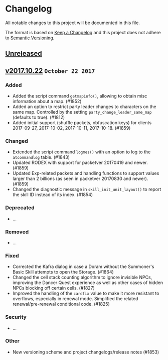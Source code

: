 # Changelog
All notable changes to this project will be documented in this file.

The format is based on [Keep a Changelog](http://keepachangelog.com/en/1.0.0/)
and this project does not adhere to [Semantic Versioning](http://semver.org/spec/v2.0.0.html).

## [Unreleased]
<!--
If you are reading this in a text editor, simply ignore this section
-->

## [v2017.10.22] `October 22 2017`
### Added
- Added the script command `getmapinfo()`, allowing to obtain misc information about a map. (#1852)
- Added an option to restrict party leader changes to characters on the same map. Controlled by the setting `party_change_leader_same_map` (defaults to true). (#1812)
- Added initial support (shuffle packets, obfuscation keys) for clients 2017-09-27, 2017-10-02, 2017-10-11, 2017-10-18. (#1859)

### Changed
- Extended the script command `logmes()` with an option to log to the `atcommandlog` table. (#1843)
- Updated RODEX with support for packetver 20170419 and newer. (#1859)
- Updated Exp-related packets and handling functions to support values larger than 2 billions (as seen in packetver 20170830 and newer). (#1859)
- Changed the diagnostic message in `skill_init_unit_layout()` to report the skill ID instead of its index. (#1854)

### Deprecated
- ...

### Removed
- ...

### Fixed
- Corrected the Kafra dialog in case a Doram without the Summoner's Basic Skill attempts to open the Storage. (#1864)
- Changed the cell stack counting algorithm to ignore invisible NPCs, improving the Dancer Quest experience as well as other cases of hidden NPCs blocking off certain cells. (#1827)
- Improved the handling of the `cardfix` value to make it more resistant to overflows, especially in renewal mode. Simplified the related renewal/pre-renewal conditional code. (#1825)

### Security
- ...

### Other
- New versioning scheme and project changelogs/release notes (#1853)

[Unreleased]: https://github.com/olivierlacan/keep-a-changelog/compare/stable...master
[v2017.10.22]: https://github.com/HerculesWS/Hercules/compare/6b1fe2d...v2017.10.22